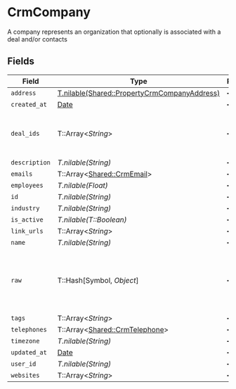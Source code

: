 # CrmCompany

A company represents an organization that optionally is associated with a deal and/or contacts


## Fields

| Field                                                                                            | Type                                                                                             | Required                                                                                         | Description                                                                                      |
| ------------------------------------------------------------------------------------------------ | ------------------------------------------------------------------------------------------------ | ------------------------------------------------------------------------------------------------ | ------------------------------------------------------------------------------------------------ |
| `address`                                                                                        | [T.nilable(Shared::PropertyCrmCompanyAddress)](../../models/shared/propertycrmcompanyaddress.md) | :heavy_minus_sign:                                                                               | N/A                                                                                              |
| `created_at`                                                                                     | [Date](https://ruby-doc.org/stdlib-2.6.1/libdoc/date/rdoc/Date.html)                             | :heavy_minus_sign:                                                                               | N/A                                                                                              |
| `deal_ids`                                                                                       | T::Array<*String*>                                                                               | :heavy_minus_sign:                                                                               | An array of deal IDs associated with this contact                                                |
| `description`                                                                                    | *T.nilable(String)*                                                                              | :heavy_minus_sign:                                                                               | N/A                                                                                              |
| `emails`                                                                                         | T::Array<[Shared::CrmEmail](../../models/shared/crmemail.md)>                                    | :heavy_minus_sign:                                                                               | N/A                                                                                              |
| `employees`                                                                                      | *T.nilable(Float)*                                                                               | :heavy_minus_sign:                                                                               | N/A                                                                                              |
| `id`                                                                                             | *T.nilable(String)*                                                                              | :heavy_minus_sign:                                                                               | N/A                                                                                              |
| `industry`                                                                                       | *T.nilable(String)*                                                                              | :heavy_minus_sign:                                                                               | N/A                                                                                              |
| `is_active`                                                                                      | *T.nilable(T::Boolean)*                                                                          | :heavy_minus_sign:                                                                               | N/A                                                                                              |
| `link_urls`                                                                                      | T::Array<*String*>                                                                               | :heavy_minus_sign:                                                                               | N/A                                                                                              |
| `name`                                                                                           | *T.nilable(String)*                                                                              | :heavy_minus_sign:                                                                               | N/A                                                                                              |
| `raw`                                                                                            | T::Hash[Symbol, *Object*]                                                                        | :heavy_minus_sign:                                                                               | The raw data returned by the integration for this company                                        |
| `tags`                                                                                           | T::Array<*String*>                                                                               | :heavy_minus_sign:                                                                               | N/A                                                                                              |
| `telephones`                                                                                     | T::Array<[Shared::CrmTelephone](../../models/shared/crmtelephone.md)>                            | :heavy_minus_sign:                                                                               | N/A                                                                                              |
| `timezone`                                                                                       | *T.nilable(String)*                                                                              | :heavy_minus_sign:                                                                               | N/A                                                                                              |
| `updated_at`                                                                                     | [Date](https://ruby-doc.org/stdlib-2.6.1/libdoc/date/rdoc/Date.html)                             | :heavy_minus_sign:                                                                               | N/A                                                                                              |
| `user_id`                                                                                        | *T.nilable(String)*                                                                              | :heavy_minus_sign:                                                                               | N/A                                                                                              |
| `websites`                                                                                       | T::Array<*String*>                                                                               | :heavy_minus_sign:                                                                               | N/A                                                                                              |